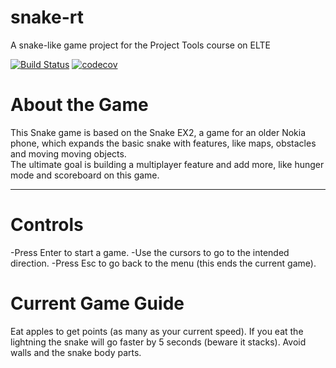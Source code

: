 # snake-rt
A snake-like game project for the Project Tools course on ELTE

[![Build Status](https://travis-ci.com/ProfRoxas/snake-rt.svg?branch=master)](https://travis-ci.com/ProfRoxas/snake-rt)
[![codecov](https://codecov.io/gh/ProfRoxas/snake-rt/branch/master/graph/badge.svg)](https://codecov.io/gh/ProfRoxas/snake-rt)

# About the Game

This Snake game is based on the Snake EX2, a game for an older Nokia phone, which expands the basic snake with features, like maps, obstacles and moving moving objects.    
The ultimate goal is building a multiplayer feature and add more, like hunger mode and scoreboard on this game.

-----------------------------------------------------------------------------------------------------------------------

# Controls
    
-Press Enter to start a game.
-Use the cursors to go to the intended direction.
-Press Esc to go back to the menu (this ends the current game).

# Current Game Guide

Eat apples to get points (as many as your current speed).
If you eat the lightning the snake will go faster by 5 seconds (beware it stacks).
Avoid walls and the snake body parts.